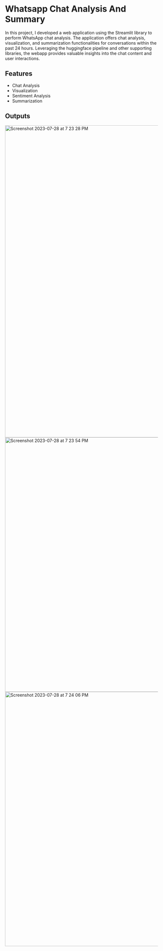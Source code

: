 
# Whatsapp Chat Analysis And Summary

In this project, I developed a web application using the Streamlit library to perform WhatsApp chat analysis. The application offers chat analysis, visualization, and summarization functionalities for conversations within the past 24 hours. Leveraging the huggingface pipeline and other supporting libraries, the webapp provides valuable insights into the chat content and user interactions.


## Features

- Chat Analysis
- Visualization
- Sentiment Analysis
- Summarization

## Outputs
<img width="1029" alt="Screenshot 2023-07-28 at 7 23 28 PM" src="https://github.com/Smith-S-S/Whatsapp_ChatAnalysis_Summary/assets/80092760/7716f0fc-fa14-4264-8740-9ab8d816f824">
<img width="839" alt="Screenshot 2023-07-28 at 7 23 54 PM" src="https://github.com/Smith-S-S/Whatsapp_ChatAnalysis_Summary/assets/80092760/63f52af6-2b23-4343-aaea-4b84d99be646">
<img width="839" alt="Screenshot 2023-07-28 at 7 24 06 PM" src="https://github.com/Smith-S-S/Whatsapp_ChatAnalysis_Summary/assets/80092760/55db5cbb-3983-4362-b9c0-8c46ae3c2295">
